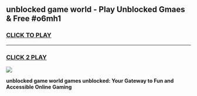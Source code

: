 
## unblocked game world - Play Unblocked Gmaes & Free #o6mh1
<h3>
<a href="https://news.freeplayer.one?title=unblocked_game_world&ref=26F">CLICK TO PLAY</a></h3>
<hr>

<h3>
<a href="https://news.freeplayer.one?title=unblocked_game_world&ref=26F">CLICK 2 PLAY</a>
  
</h3>

<a href="https://news.freeplayer.one?title=unblocked_game_world&ref=26F/"><img src="https://clearcache.store/games.png"></a>


**unblocked game world games unblocked: Your Gateway to Fun and Accessible Online Gaming**
